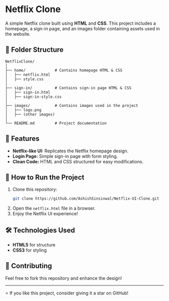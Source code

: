 # Netflix Clone

A simple Netflix clone built using **HTML** and **CSS**. This project includes a homepage, a sign-in page, and an images folder containing assets used in the website.

## 📁 Folder Structure
```
NetflixClone/
│
├── home/             # Contains homepage HTML & CSS
│   ├── netflix.html
│   ├── style.css
│
├── sign-in/          # Contains sign-in page HTML & CSS
│   ├── sign-in.html
│   ├── sign-in-style.css
│
├── images/           # Contains images used in the project
│   ├── logo.png
│   ├── (other images)
│
└── README.md         # Project documentation
```

## 🎨 Features
- **Netflix-like UI:** Replicates the Netflix homepage design.
- **Login Page:** Simple sign-in page with form styling.
- **Clean Code:** HTML and CSS structured for easy modifications.

## 🚀 How to Run the Project
1. Clone this repository:
   ```sh
   git clone https://github.com/AshishSinsinwal/Netflix-UI-Clone.git
   ```
2. Open the `netflix.html` file in a browser.
3. Enjoy the Netflix UI experience!

## 🛠️ Technologies Used
- **HTML5** for structure
- **CSS3** for styling


## 🙌 Contributing
Feel free to fork this repository and enhance the design!



---

⭐ If you like this project, consider giving it a star on GitHub!

